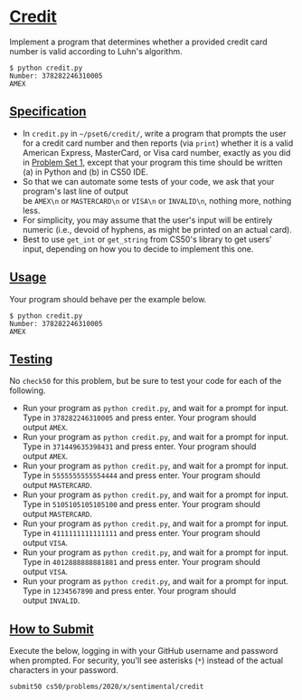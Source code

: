 [Credit](https://cs50.harvard.edu/x/2020/psets/6/credit/#credit)
================================================================

Implement a program that determines whether a provided credit card number is valid according to Luhn's algorithm.

```
$ python credit.py
Number: 378282246310005
AMEX

```

[Specification](https://cs50.harvard.edu/x/2020/psets/6/credit/#specification)
------------------------------------------------------------------------------

-   In `credit.py` in `~/pset6/credit/`, write a program that prompts the user for a credit card number and then reports (via `print`) whether it is a valid American Express, MasterCard, or Visa card number, exactly as you did in [Problem Set 1](https://cs50.harvard.edu/x/2020/psets/1/), except that your program this time should be written (a) in Python and (b) in CS50 IDE.
-   So that we can automate some tests of your code, we ask that your program's last line of output be `AMEX\n` or `MASTERCARD\n` or `VISA\n` or `INVALID\n`, nothing more, nothing less.
-   For simplicity, you may assume that the user's input will be entirely numeric (i.e., devoid of hyphens, as might be printed on an actual card).
-   Best to use `get_int` or `get_string` from CS50's library to get users' input, depending on how you to decide to implement this one.

[Usage](https://cs50.harvard.edu/x/2020/psets/6/credit/#usage)
--------------------------------------------------------------

Your program should behave per the example below.

```
$ python credit.py
Number: 378282246310005
AMEX

```

[Testing](https://cs50.harvard.edu/x/2020/psets/6/credit/#testing)
------------------------------------------------------------------

No `check50` for this problem, but be sure to test your code for each of the following.

-   Run your program as `python credit.py`, and wait for a prompt for input. Type in `378282246310005` and press enter. Your program should output `AMEX`.
-   Run your program as `python credit.py`, and wait for a prompt for input. Type in `371449635398431` and press enter. Your program should output `AMEX`.
-   Run your program as `python credit.py`, and wait for a prompt for input. Type in `5555555555554444` and press enter. Your program should output `MASTERCARD`.
-   Run your program as `python credit.py`, and wait for a prompt for input. Type in `5105105105105100` and press enter. Your program should output `MASTERCARD`.
-   Run your program as `python credit.py`, and wait for a prompt for input. Type in `4111111111111111` and press enter. Your program should output `VISA`.
-   Run your program as `python credit.py`, and wait for a prompt for input. Type in `4012888888881881` and press enter. Your program should output `VISA`.
-   Run your program as `python credit.py`, and wait for a prompt for input. Type in `1234567890` and press enter. Your program should output `INVALID`.

[How to Submit](https://cs50.harvard.edu/x/2020/psets/6/credit/#how-to-submit)
------------------------------------------------------------------------------

Execute the below, logging in with your GitHub username and password when prompted. For security, you'll see asterisks (`*`) instead of the actual characters in your password.

```
submit50 cs50/problems/2020/x/sentimental/credit
```
